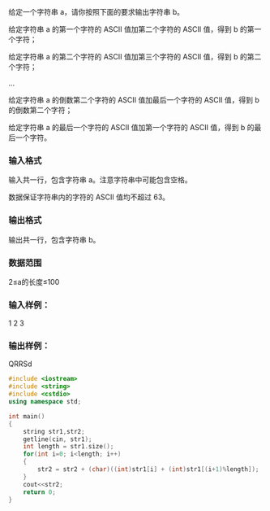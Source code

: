 给定一个字符串 a，请你按照下面的要求输出字符串 b。

给定字符串 a 的第一个字符的 ASCII 值加第二个字符的 ASCII 值，得到 b 的第一个字符；

给定字符串 a 的第二个字符的 ASCII 值加第三个字符的 ASCII 值，得到 b 的第二个字符；

…

给定字符串 a 的倒数第二个字符的 ASCII 值加最后一个字符的 ASCII 值，得到 b 的倒数第二个字符；

给定字符串 a 的最后一个字符的 ASCII 值加第一个字符的 ASCII 值，得到 b 的最后一个字符。

### 输入格式
输入共一行，包含字符串 a。注意字符串中可能包含空格。

数据保证字符串内的字符的 ASCII 值均不超过 63。

### 输出格式
输出共一行，包含字符串 b。

### 数据范围
2≤a的长度≤100
### 输入样例：
1 2 3
### 输出样例：
QRRSd

```c++
#include <iostream>
#include <string>
#include <cstdio>
using namespace std;

int main()
{
    string str1,str2;
    getline(cin, str1);
    int length = str1.size();
    for(int i=0; i<length; i++)
    {
        str2 = str2 + (char)((int)str1[i] + (int)str1[(i+1)%length]);
    }
    cout<<str2;
    return 0;
}
```
